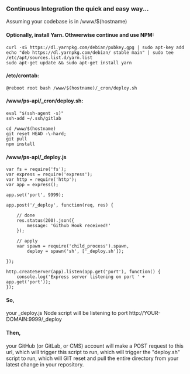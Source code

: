 ### Continuous Integration the quick and easy way...         
Assuming your codebase is in /www/$(hostname)         
         
#### Optionally, install Yarn. Othwerwise continue and use NPM:         
```         
curl -sS https://dl.yarnpkg.com/debian/pubkey.gpg | sudo apt-key add         
echo "deb https://dl.yarnpkg.com/debian/ stable main" | sudo tee /etc/apt/sources.list.d/yarn.list         
sudo apt-get update && sudo apt-get install yarn         
```         
#### /etc/crontab:         
```         
@reboot root bash /www/$(hostname)/_cron/deploy.sh         
```         
#### /www/ps-api/_cron/deploy.sh:         
```         
eval "$(ssh-agent -s)"         
ssh-add ~/.ssh/gitlab         
         
cd /www/$(hostname)         
git reset HEAD -\-hard;         
git pull         
npm install         
```         
#### /www/ps-api/_deploy.js         
```         
var fs = require('fs');         
var express = require('express');         
var http = require('http');         
var app = express();         
         
app.set('port', 9999);         
         
app.post('/_deploy', function(req, res) {         
         
    // done         
    res.status(200).json({         
        message: 'Github Hook received!'         
    });         
         
    // apply         
    var spawn = require('child_process').spawn,         
        deploy = spawn('sh', ['_deploy.sh']);         
         
});         
         
http.createServer(app).listen(app.get('port'), function() {         
    console.log('Express server listening on port ' + app.get('port'));         
});         
```         
#### So,         
your _deploy.js Node script will be listening to port http://YOUR-DOMAIN:9999/_deploy         
         
#### Then,         
your GitHub (or GitLab, or CMS) account will make a POST request to this url, which will trigger this script to run, which will trigger the "deploy.sh" script to run, which will GIT reset and pull the entire directory from your latest change in your repository.         
